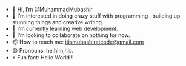 - 👋 Hi, I’m @MuhammadMubashir
- 👀 I’m interested in doing crazy stuff with programming , building up stunning things and creative writing.
- 🌱 I’m currently learning web development.
- 💞️ I’m looking to collaborate on nothing for now.
- 📫 How to reach me: itismubashiratcode@gmail.com
- 😄 Pronouns: he,him,his.
- ⚡ Fun fact: Hello World !

<!---
ProgrammerMuhammadMubashir/ProgrammerMuhammadMubashir is a ✨ special ✨ repository because its `README.md` (this file) appears on your GitHub profile.
You can click the Preview link to take a look at your changes.
--->
